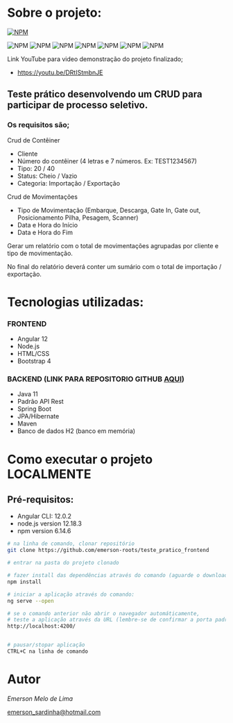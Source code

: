 # Sobre o projeto:
[![NPM](https://img.shields.io/npm/l/react)](https://github.com/emerson-roots/conversion-thymeleaf-to-angular-project/blob/master/LICENSE)

![NPM](https://img.shields.io/badge/Angular-DD0031?style=for-the-badge&logo=angular&logoColor=white)  ![NPM](https://img.shields.io/badge/TypeScript-007ACC?style=for-the-badge&logo=typescript&logoColor=white) ![NPM](https://img.shields.io/badge/Bootstrap-563D7C?style=for-the-badge&logo=bootstrap&logoColor=white) ![NPM](https://img.shields.io/badge/HTML5-E34F26?style=for-the-badge&logo=html5&logoColor=white) ![NPM](https://img.shields.io/badge/CSS3-1572B6?style=for-the-badge&logo=css3&logoColor=white) ![NPM](https://img.shields.io/badge/Java-ED8B00?style=for-the-badge&logo=java&logoColor=white) ![NPM](https://img.shields.io/badge/Spring-6DB33F?style=for-the-badge&logo=spring&logoColor=white)

Link YouTube para video demonstração do projeto finalizado; 
- https://youtu.be/DRtIStmbnJE


## Teste prático desenvolvendo um CRUD para participar de processo seletivo.
### Os requisitos são;



Crud de Contêiner
- Cliente
- Número do contêiner (4 letras e 7 números. Ex: TEST1234567)
- Tipo: 20 / 40
- Status: Cheio / Vazio
- Categoria: Importação / Exportação

Crud de Movimentações
- Tipo de Movimentação (Embarque, Descarga, Gate In, Gate out, Posicionamento
Pilha, Pesagem, Scanner)
- Data e Hora do Início
- Data e Hora do Fim

Gerar um relatório com o total de movimentações agrupadas por cliente e tipo de
movimentação.

No final do relatório deverá conter um sumário com o total de importação / exportação.

# Tecnologias utilizadas:
	
### FRONTEND

-	Angular 12
-	Node.js
-	HTML/CSS
-	Bootstrap 4

### BACKEND (LINK PARA REPOSITORIO GITHUB [AQUI](https://github.com/emerson-roots/teste_pratico "https://github.com/emerson-roots/teste_pratico"))
-	Java 11
-	Padrão API Rest
-	Spring Boot
-	JPA/Hibernate
-	Maven
-	Banco de dados H2 (banco em memória)



# Como executar o projeto LOCALMENTE

## Pré-requisitos: 
- Angular CLI: 12.0.2
- node.js version 12.18.3
- npm version 6.14.6


```bash
# na linha de comando, clonar repositório
git clone https://github.com/emerson-roots/teste_pratico_frontend

# entrar na pasta do projeto clonado

# fazer install das dependências através do comando (aguarde o download e instalação):
npm install

# iniciar a aplicação através do comando:
ng serve --open

# se o comando anterior não abrir o navegador automáticamente, 
# teste a aplicação através da URL (lembre-se de confirmar a porta padrão da sua máquina):
http://localhost:4200/ 


# pausar/stopar aplicação
CTRL+C na linha de comando
```


# Autor

*Emerson Melo de Lima*

emerson_sardinha@hotmail.com
